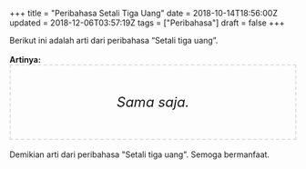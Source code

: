 +++
title = "Peribahasa Setali Tiga Uang"
date = 2018-10-14T18:56:00Z
updated = 2018-12-06T03:57:19Z
tags = ["Peribahasa"]
draft = false
+++

<div dir="ltr" style="text-align: left;" trbidi="on"><div style="text-align: justify;">Berikut ini adalah arti dari peribahasa “Setali tiga uang”.</div><br /><div style="text-align: justify;"><b>Artinya:</b></div><div style="border: 2px dashed #ddd; font-size: 24px; height: auto; margin: 0 auto; padding: 50px; text-align: center; width: auto;"><i>Sama saja.</i></div><div style="text-align: justify;"><br /></div><div style="text-align: justify;">Demikian arti dari peribahasa "Setali tiga uang". Semoga bermanfaat. </div></div>
